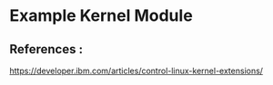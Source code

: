 # Example Kernel Module

##

## References :

https://developer.ibm.com/articles/control-linux-kernel-extensions/
